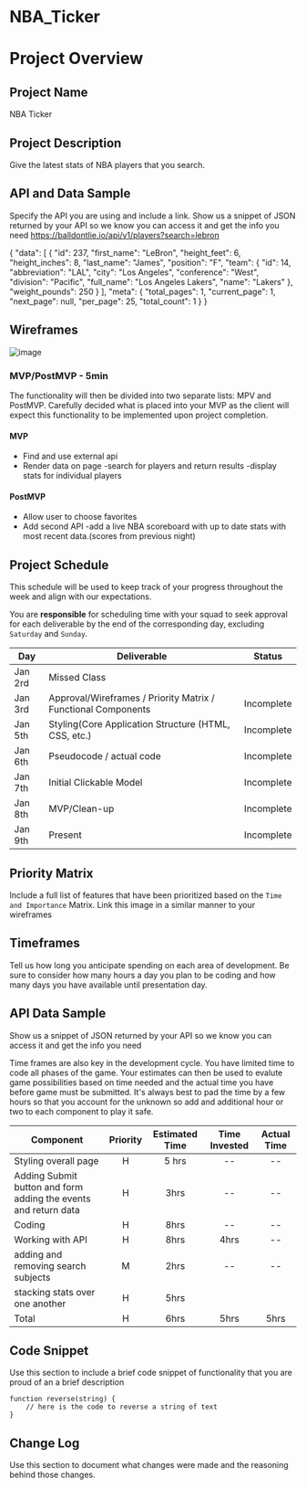 # NBA_Ticker

# Project Overview

## Project Name
NBA Ticker

## Project Description

Give the latest stats of NBA players that you search.

## API and Data Sample

Specify the API you are using and include a link. Show us a snippet of JSON returned by your API so we know you can access it and get the info you need
https://balldontlie.io/api/v1/players?search=lebron

{
    "data": [
        {
            "id": 237,
            "first_name": "LeBron",
            "height_feet": 6,
            "height_inches": 8,
            "last_name": "James",
            "position": "F",
            "team": {
                "id": 14,
                "abbreviation": "LAL",
                "city": "Los Angeles",
                "conference": "West",
                "division": "Pacific",
                "full_name": "Los Angeles Lakers",
                "name": "Lakers"
            },
            "weight_pounds": 250
        }
    ],
    "meta": {
        "total_pages": 1,
        "current_page": 1,
        "next_page": null,
        "per_page": 25,
        "total_count": 1
    }
}

## Wireframes

![image](https://media.git.generalassemb.ly/user/25137/files/7bd9f680-2e1e-11ea-91e7-c0a8a5e803fb)


### MVP/PostMVP - 5min

The functionality will then be divided into two separate lists: MPV and PostMVP.  Carefully decided what is placed into your MVP as the client will expect this functionality to be implemented upon project completion.  

#### MVP 

- Find and use external api 
- Render data on page 
-search for players and return results
-display stats for individual players

#### PostMVP 
- Allow user to choose favorites 
- Add second API
-add a live NBA scoreboard with up to date stats with most recent data.(scores from previous night)

## Project Schedule

This schedule will be used to keep track of your progress throughout the week and align with our expectations.  

You are **responsible** for scheduling time with your squad to seek approval for each deliverable by the end of the corresponding day, excluding `Saturday` and `Sunday`.

|  Day | Deliverable | Status
|---|---| ---|
|Jan 2rd| Missed Class
|Jan 3rd| Approval/Wireframes / Priority Matrix / Functional Components | Incomplete
|Jan 5th| Styling(Core Application Structure (HTML, CSS, etc.) | Incomplete
|Jan 6th| Pseudocode / actual code | Incomplete
|Jan 7th| Initial Clickable Model  | Incomplete
|Jan 8th| MVP/Clean-up | Incomplete
|Jan 9th| Present | Incomplete

## Priority Matrix

Include a full list of features that have been prioritized based on the `Time and Importance` Matrix.  Link this image in a similar manner to your wireframes
<blockquote class="imgur-embed-pub" lang="en" data-id="a/mI30gUh"><a href="//imgur.com/a/mI30gUh"></a></blockquote><script async src="//s.imgur.com/min/embed.js" charset="utf-8"></script>

## Timeframes

Tell us how long you anticipate spending on each area of development. Be sure to consider how many hours a day you plan to be coding and how many days you have available until presentation day.

## API Data Sample

Show us a snippet of JSON returned by your API so we know you can access it and get the info you need


Time frames are also key in the development cycle.  You have limited time to code all phases of the game.  Your estimates can then be used to evalute game possibilities based on time needed and the actual time you have before game must be submitted. It's always best to pad the time by a few hours so that you account for the unknown so add and additional hour or two to each component to play it safe.

| Component | Priority | Estimated Time | Time Invested | Actual Time |
| --- | :---: |  :---: | :---: | :---: |
| Styling overall page | H | 5 hrs | -- | -- |
| Adding Submit button and form adding the events and return data | H | 3hrs| -- | -- |
| Coding | H | 8hrs | -- | -- |`
| Working with API | H | 8hrs| 4hrs | -- | -- |
| adding and removing search subjects | M | 2hrs | -- | -- |
| stacking stats over one another | H | 5hrs | 
| Total | H | 6hrs| 5hrs | 5hrs |


## Code Snippet

Use this section to include a brief code snippet of functionality that you are proud of an a brief description  

```
function reverse(string) {
	// here is the code to reverse a string of text
}
```

## Change Log
 Use this section to document what changes were made and the reasoning behind those changes.  
